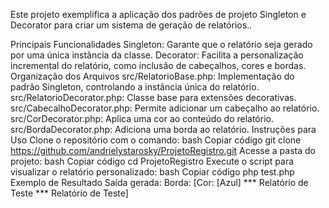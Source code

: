 Este projeto exemplifica a aplicação dos padrões de projeto Singleton e Decorator para criar um sistema de geração de relatórios..

Principais Funcionalidades
Singleton: Garante que o relatório seja gerado por uma única instância da classe.
Decorator: Facilita a personalização incremental do relatório, como inclusão de cabeçalhos, cores e bordas.
Organização dos Arquivos
src/RelatorioBase.php: Implementação do padrão Singleton, controlando a instância única do relatório.
src/RelatorioDecorator.php: Classe base para extensões decorativas.
src/CabecalhoDecorator.php: Permite adicionar um cabeçalho ao relatório.
src/CorDecorator.php: Aplica uma cor ao conteúdo do relatório.
src/BordaDecorator.php: Adiciona uma borda ao relatório.
Instruções para Uso
Clone o repositório com o comando:
bash
Copiar código
git clone https://github.com/andrielystarosky/ProjetoRegistro.git
Acesse a pasta do projeto:
bash
Copiar código
cd ProjetoRegistro
Execute o script para visualizar o relatório personalizado:
bash
Copiar código
php test.php
Exemplo de Resultado
Saída gerada:
Borda: [Cor: [Azul] *** Relatório de Teste *** Relatório de Teste]